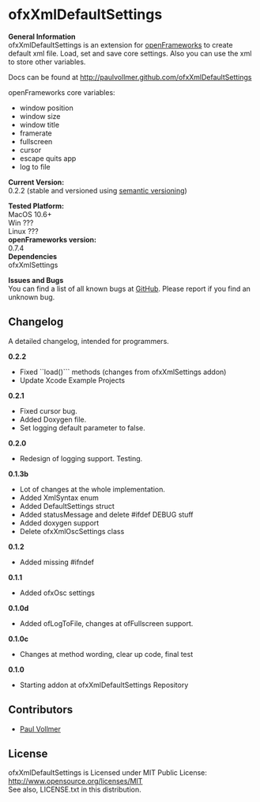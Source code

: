 # ofxXmlDefaultSettings


**General Information**  
ofxXmlDefaultSettings is an extension for [openFrameworks](http://www.openframeworks.cc/) to create default xml file. Load, set and save core settings. Also you can use the xml to store other variables.  
  
Docs can be found at http://paulvollmer.github.com/ofxXmlDefaultSettings  
  
openFrameworks core variables:  
- window position  
- window size  
- window title  
- framerate  
- fullscreen  
- cursor  
- escape quits app  
- log to file  
  
**Current Version:**  
0.2.2 (stable and versioned using [semantic versioning](http://semver.org/))   
  
**Tested Platform:**  
MacOS 10.6+   
Win ???  
Linux ???  
**openFrameworks version:**  
0.7.4  
**Dependencies**  
ofxXmlSettings  

**Issues and Bugs**  
You can find a list of all known bugs at [GitHub](https://github.com/paulvollmer/ofxXmlDefaulSettings/issues). Please report if you find an unknown bug.  


## Changelog  
A detailed changelog, intended for programmers.  
  
**0.2.2**  
- Fixed ``load()``` methods (changes from ofxXmlSettings addon)
- Update Xcode Example Projects

**0.2.1**  
- Fixed cursor bug.  
- Added Doxygen file.  
- Set logging default parameter to false.  
  
**0.2.0**  
- Redesign of logging support. Testing.  

**0.1.3b**  
- Lot of changes at the whole implementation.  
 - Added XmlSyntax enum  
 - Added DefaultSettings struct  
 - Added statusMessage and delete #ifdef DEBUG stuff  
 - Added doxygen support  
 - Delete ofxXmlOscSettings class  
  
**0.1.2**  
- Added missing #ifndef  
  
**0.1.1**  
- Added ofxOsc settings  
  
**0.1.0d**  
- Added ofLogToFile, changes at ofFullscreen support.  
  
**0.1.0c**  
- Changes at method wording, clear up code, final test  
  
**0.1.0**  
- Starting addon at ofxXmlDefaultSettings Repository  
  
  
## Contributors
- [Paul Vollmer](http://www.github.com/paulvollmer)


## License 
ofxXmlDefaultSettings is Licensed under MIT Public License: http://www.opensource.org/licenses/MIT  
See also, LICENSE.txt in this distribution.
